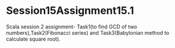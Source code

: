 # Session15Assignment15.1
Scala session 2 assignment- Task1(to find GCD of two numbers),Task2(Fibonacci series) and Task3(Babylonian method to calculate square root).
